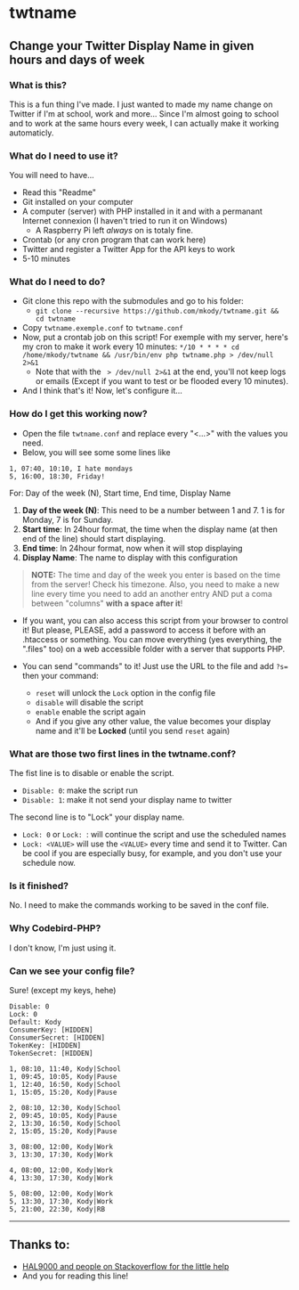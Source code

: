 # twtname
## Change your Twitter Display Name in given hours and days of week


### What is this?
This is a fun thing I've made. I just wanted to made my name change on Twitter if I'm at school, work and more... Since I'm almost going to school and to work at the same hours every week, I can actually make it working automaticly.


### What do I need to use it?
You will need to have...
- Read this "Readme"
- Git installed on your computer
- A computer (server) with PHP installed in it and with a permanant Internet connexion (I haven't tried to run it on Windows)
    + A Raspberry Pi left *always* on is totaly fine.
- Crontab (or any cron program that can work here)
- Twitter and register a Twitter App for the API keys to work
- 5-10 minutes


### What do I need to do?
- Git clone this repo with the submodules and go to his folder: 
    + `git clone --recursive https://github.com/mkody/twtname.git && cd twtname`
- Copy `twtname.exemple.conf` to `twtname.conf`
- Now, put a crontab job on this script! For exemple with my server, here's my cron to make it work every 10 minutes: `*/10 * * * * cd /home/mkody/twtname && /usr/bin/env php twtname.php > /dev/null 2>&1`
    + Note that with the ` > /dev/null 2>&1` at the end, you'll not keep logs or emails (Except if you want to test or be flooded every 10 minutes).
- And I think that's it! Now, let's configure it...


### How do I get this working now?
- Open the file `twtname.conf` and replace every "<...>" with the values you need.
- Below, you will see some some lines like 

````
1, 07:40, 10:10, I hate mondays
5, 16:00, 18:30, Friday!
````

For: Day of the week (N), Start time, End time, Display Name

1. **Day of the week (N)**: This need to be a number between 1 and 7. 1 is for Monday, 7 is for Sunday.
2. **Start time**: In 24hour format, the time when the display name (at then end of the line) should start displaying.
3. **End time**: In 24hour format, now when it will stop displaying
4. **Display Name**: The name to display with this configuration

> **NOTE:** The time and day of the week you enter is based on the time from the server! Check his timezone. 
> Also, you need to make a new line every time you need to add an another entry AND put a coma between "columns" **with a space after it**!

- If you want, you can also access this script from your browser to control it! But please, PLEASE, add a password to access it before with an .htaccess or something. You can move everything (yes everything, the ".files" too) on a web accessible folder with a server that supports PHP. 

- You can send "commands" to it! Just use the URL to the file and add `?s=` then your command:
    - `reset` will unlock the `Lock` option in the config file
    - `disable` will disable the script
    - `enable` enable the script again
    - And if you give any other value, the value becomes your display name and it'll be **Locked** (until you send `reset` again)


### What are those two first lines in the twtname.conf?
The fist line is to disable or enable the script. 
- `Disable: 0`: make the script run
- `Disable: 1`: make it not send your display name to twitter

The second line is to "Lock" your display name.
- `Lock: 0` or `Lock: `: will continue the script and use the scheduled names
- `Lock: <VALUE>` will use the `<VALUE>` every time and send it to Twitter. Can be cool if you are especially busy, for example, and you don't use your schedule now.


### Is it finished?
No. I need to make the commands working to be saved in the conf file.


### Why Codebird-PHP?
I don't know, I'm just using it.


### Can we see your config file?
Sure! (except my keys, hehe)
```
Disable: 0
Lock: 0
Default: Kody
ConsumerKey: [HIDDEN]
ConsumerSecret: [HIDDEN]
TokenKey: [HIDDEN]
TokenSecret: [HIDDEN]

1, 08:10, 11:40, Kody|School
1, 09:45, 10:05, Kody|Pause
1, 12:40, 16:50, Kody|School
1, 15:05, 15:20, Kody|Pause

2, 08:10, 12:30, Kody|School
2, 09:45, 10:05, Kody|Pause
2, 13:30, 16:50, Kody|School
2, 15:05, 15:20, Kody|Pause

3, 08:00, 12:00, Kody|Work
3, 13:30, 17:30, Kody|Work

4, 08:00, 12:00, Kody|Work
4, 13:30, 17:30, Kody|Work

5, 08:00, 12:00, Kody|Work
5, 13:30, 17:30, Kody|Work
5, 21:00, 22:30, Kody|RB
```

---

## Thanks to:
- [HAL9000 and people on Stackoverflow for the little help](http://stackoverflow.com/a/25565783/2900156)
- And you for reading this line!
